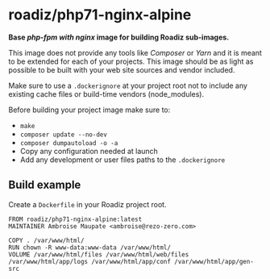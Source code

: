 # roadiz/php71-nginx-alpine
**Base *php-fpm with nginx* image for building Roadiz sub-images.**

This image does not provide any tools like *Composer* or *Yarn* and it is meant
to be extended for each of your projects. This image should be as light as possible
to be built with your web site sources and vendor included.

Make sure to use a `.dockerignore` at your project root not to include any existing
cache files or build-time vendors (node_modules).

Before building your project image make sure to:

- `make`
- `composer update --no-dev`
- `composer dumpautoload -o -a`
- Copy any configuration needed at launch
- Add any development or user files paths to the `.dockerignore`

## Build example

Create a `Dockerfile` in your Roadiz project root.

```
FROM roadiz/php71-nginx-alpine:latest
MAINTAINER Ambroise Maupate <ambroise@rezo-zero.com>

COPY . /var/www/html/
RUN chown -R www-data:www-data /var/www/html/
VOLUME /var/www/html/files /var/www/html/web/files /var/www/html/app/logs /var/www/html/app/conf /var/www/html/app/gen-src
```
